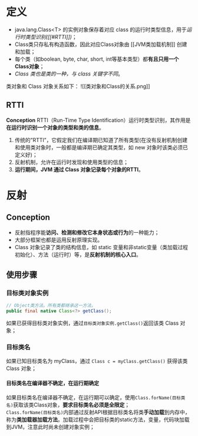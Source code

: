 # 定义
- java.lang.Class\<T> 的实例对象保存着对应 class 的运行时类型信息，用于*运行时类型识别([[#RTTI]])*；
- Class类只存私有构造函数，因此对应Class对象由 [[JVM类加载机制]] 创建和加载；
- 每个类（如boolean, byte, char, short, int等基本类型）都**有且只用一个Class对象**；
- *Class 类也是类的一种，与 class 关键字不同*。

类对象和 Class 对象关系如下：
![[类对象和Class的关系.png]]

## RTTI
**Conception**
RTTI（Run-Time Type Identification）运行时类型识别，其作用是**在运行时识别一个对象的类型和类的信息**。
1. 传统的”RTTI”，它假定我们在编译期已知道了所有类型(在没有反射机制创建和使用类对象时，一般都是编译期已确定其类型，如 new 对象时该类必须已定义好)；
2. 反射机制，允许在运行时发现和使用类型的信息；
3. **运行期间，JVM 通过 Class 对象记录每个对象的RTTI**。



# 反射
## Conception
- 反射指程序能**访问、检测和修改它本身状态或行为**的一种能力；
- 大部分框架也都是运用反射原理实现。
- Class 对象记录了类的结构信息，如 static 变量和非static变量（类加载过程初始化）、方法（运行时）等，是**反射机制的核心入口**。

## 使用步骤
### 目标类对象实例
```java
// Object类方法。所有类都继承这一方法。
public final native Class<?> getClass();
```

如果已获得目标类对象实例，通过`目标类对象实例.getClass()`返回该类 Class 对象；

### 目标类名

如果已知目标类名为 myClass，通过 `Class c = myClass.getClass()` 获得该类 Class 对象；

#### 目标类名在编译器不确定，在运行期确定

如果目标类名在编译器不确定，在运行期可以确定，使用`Class.forName(目标类名)`获取该类Class对象，**要求目标类名必须是全限定**；  
`Class.forName(目标类名)`内部通过反射API根据目标类名将类**手动加载**到内存中，称为**类加载器加载方法**。加载过程中会把目标类的static方法，变量，代码块加载到JVM，注意此时尚未创建对象实例；
